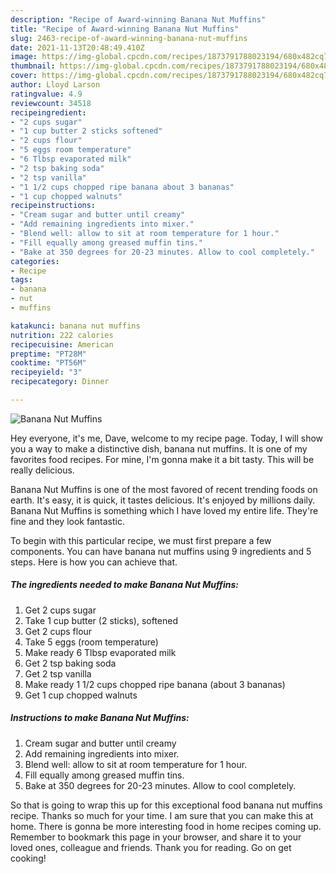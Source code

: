 ```yaml
---
description: "Recipe of Award-winning Banana Nut Muffins"
title: "Recipe of Award-winning Banana Nut Muffins"
slug: 2463-recipe-of-award-winning-banana-nut-muffins
date: 2021-11-13T20:48:49.410Z
image: https://img-global.cpcdn.com/recipes/1873791788023194/680x482cq70/banana-nut-muffins-recipe-main-photo.jpg
thumbnail: https://img-global.cpcdn.com/recipes/1873791788023194/680x482cq70/banana-nut-muffins-recipe-main-photo.jpg
cover: https://img-global.cpcdn.com/recipes/1873791788023194/680x482cq70/banana-nut-muffins-recipe-main-photo.jpg
author: Lloyd Larson
ratingvalue: 4.9
reviewcount: 34518
recipeingredient:
- "2 cups sugar"
- "1 cup butter 2 sticks softened"
- "2 cups flour"
- "5 eggs room temperature"
- "6 Tlbsp evaporated milk"
- "2 tsp baking soda"
- "2 tsp vanilla"
- "1 1/2 cups chopped ripe banana about 3 bananas"
- "1 cup chopped walnuts"
recipeinstructions:
- "Cream sugar and butter until creamy"
- "Add remaining ingredients into mixer."
- "Blend well: allow to sit at room temperature for 1 hour."
- "Fill equally among greased muffin tins."
- "Bake at 350 degrees for 20-23 minutes. Allow to cool completely."
categories:
- Recipe
tags:
- banana
- nut
- muffins

katakunci: banana nut muffins 
nutrition: 222 calories
recipecuisine: American
preptime: "PT28M"
cooktime: "PT56M"
recipeyield: "3"
recipecategory: Dinner

---
```



![Banana Nut Muffins](https://img-global.cpcdn.com/recipes/1873791788023194/680x482cq70/banana-nut-muffins-recipe-main-photo.jpg)

Hey everyone, it's me, Dave, welcome to my recipe page. Today, I will show you a way to make a distinctive dish, banana nut muffins. It is one of my favorites food recipes. For mine, I'm gonna make it a bit tasty. This will be really delicious.

Banana Nut Muffins is one of the most favored of recent trending foods on earth. It's easy, it is quick, it tastes delicious. It's enjoyed by millions daily. Banana Nut Muffins is something which I have loved my entire life. They're fine and they look fantastic.




To begin with this particular recipe, we must first prepare a few components. You can have banana nut muffins using 9 ingredients and 5 steps. Here is how you can achieve that.

<!--inarticleads1-->

##### The ingredients needed to make Banana Nut Muffins:

1. Get 2 cups sugar
1. Take 1 cup butter (2 sticks), softened
1. Get 2 cups flour
1. Take 5 eggs (room temperature)
1. Make ready 6 Tlbsp evaporated milk
1. Get 2 tsp baking soda
1. Get 2 tsp vanilla
1. Make ready 1 1/2 cups chopped ripe banana (about 3 bananas)
1. Get 1 cup chopped walnuts




<!--inarticleads2-->

##### Instructions to make Banana Nut Muffins:

1. Cream sugar and butter until creamy
1. Add remaining ingredients into mixer.
1. Blend well: allow to sit at room temperature for 1 hour.
1. Fill equally among greased muffin tins.
1. Bake at 350 degrees for 20-23 minutes. Allow to cool completely.




So that is going to wrap this up for this exceptional food banana nut muffins recipe. Thanks so much for your time. I am sure that you can make this at home. There is gonna be more interesting food in home recipes coming up. Remember to bookmark this page in your browser, and share it to your loved ones, colleague and friends. Thank you for reading. Go on get cooking!
